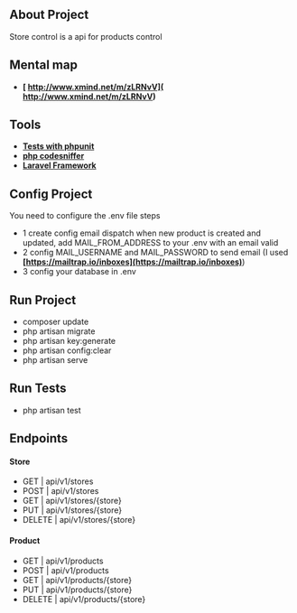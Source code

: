 ## About Project

Store control is a api for products control

## Mental map
 
- **[ http://www.xmind.net/m/zLRNvV]( http://www.xmind.net/m/zLRNvV)** 

## Tools
 
- **[Tests with phpunit](https://phpunit.de/)** 
- **[php codesniffer](https://github.com/squizlabs/PHP_CodeSniffer)** 
- **[Laravel Framework](https://laravel.com/)** 

## Config Project

You need to configure the .env file steps

- 1 create config email dispatch when new product is created and updated, add MAIL_FROM_ADDRESS to your .env with an email valid
- 2 config MAIL_USERNAME and MAIL_PASSWORD to send email (I used **[https://mailtrap.io/inboxes](https://mailtrap.io/inboxes)**)
- 3 config your database in .env

## Run Project

- composer update 
- php artisan migrate
- php artisan key:generate
- php artisan config:clear
- php artisan serve

## Run Tests

- php artisan test

## Endpoints

#### Store

- GET    | api/v1/stores
- POST   | api/v1/stores
- GET    | api/v1/stores/{store}
- PUT    | api/v1/stores/{store}
- DELETE | api/v1/stores/{store}

#### Product

- GET    | api/v1/products
- POST   | api/v1/products
- GET    | api/v1/products/{store}
- PUT    | api/v1/products/{store}
- DELETE | api/v1/products/{store}
